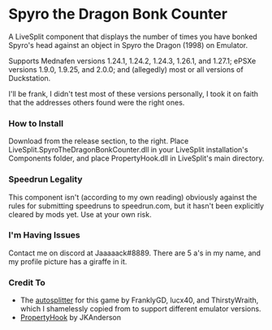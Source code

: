 # Spyro the Dragon Bonk Counter

A LiveSplit component that displays the number of times you have bonked Spyro's head against an object in Spyro the Dragon (1998) on Emulator.

Supports Mednafen versions 1.24.1, 1.24.2, 1.24.3, 1.26.1, and 1.27.1; ePSXe versions 1.9.0, 1.9.25, and 2.0.0; and (allegedly) most or all versions of Duckstation.

I'll be frank, I didn't test most of these versions personally, I took it on faith that the addresses others found were the right ones.

### How to Install

Download from the release section, to the right. Place LiveSplit.SpyroTheDragonBonkCounter.dll in your LiveSplit installation's Components folder, and place PropertyHook.dll in LiveSplit's main directory.

### Speedrun Legality

This component isn't (according to my own reading) obviously against the rules for submitting speedruns to speedrun.com, but it hasn't been explicitly cleared by mods yet. Use at your own risk.

### I'm Having Issues

Contact me on discord at Jaaaaack#8889. There are 5 a's in my name, and my profile picture has a giraffe in it.

### Credit To
* The [autosplitter](https://gist.github.com/FranklyGD/c2cb3e35a14ba42f4b3890852b86a320) for this game by FranklyGD, lucx40, and ThirstyWraith, which I shamelessly copied from to support different emulator versions. 
* [PropertyHook](https://github.com/JKAnderson/PropertyHook) by JKAnderson
